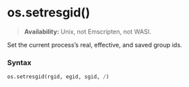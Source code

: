 # os.setresgid()

> **Availability:** Unix, not Emscripten, not WASI.

Set the current process’s real, effective, and saved group ids.

### Syntax

```python
os.setresgid(rgid, egid, sgid, /)
```